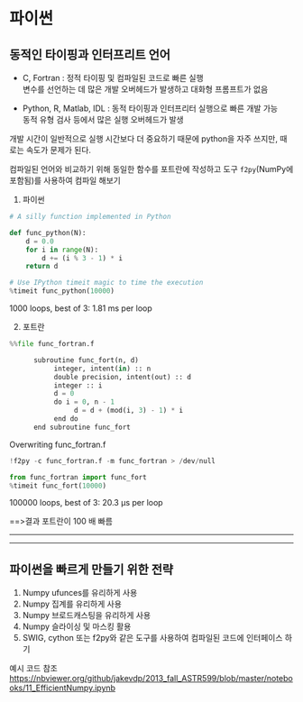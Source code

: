 # 파이썬

## 동적인 타이핑과 인터프리트 언어

- C, Fortran : 정적 타이핑 및 컴파일된 코드로 빠른 실행   
               변수를 선언하는 데 많은 개발 오버헤드가 발생하고 대화형 프롬프트가 없음   
               
               
- Python, R, Matlab, IDL : 동적 타이핑과 인터프리터 실행으로 빠른 개발 가능    
                           동적 유형 검사 등에서 많은 실행 오버헤드가 발생

개발 시간이 일반적으로 실행 시간보다 더 중요하기 때문에 python을 자주 쓰지만, 때로는 속도가 문제가 된다.

컴파일된 언어와 비교하기 위해 동일한 함수를 포트란에 작성하고 도구 `f2py`(NumPy에 포함됨)를 사용하여 컴파일 해보기   
1. 파이썬
```python
# A silly function implemented in Python

def func_python(N):
    d = 0.0
    for i in range(N):
        d += (i % 3 - 1) * i
    return d
```
```python
# Use IPython timeit magic to time the execution
%timeit func_python(10000)
```
1000 loops, best of 3: 1.81 ms per loop

 2. 포트란
```python
%%file func_fortran.f

      subroutine func_fort(n, d)
           integer, intent(in) :: n
           double precision, intent(out) :: d
           integer :: i
           d = 0
           do i = 0, n - 1
                d = d + (mod(i, 3) - 1) * i
           end do
      end subroutine func_fort
```
Overwriting func_fortran.f

```python
!f2py -c func_fortran.f -m func_fortran > /dev/null
```
```python
from func_fortran import func_fort
%timeit func_fort(10000)
```
100000 loops, best of 3: 20.3 µs per loop

==>결과 포트란이 100 배 빠름



--------
--------

## 파이썬을 빠르게 만들기 위한 전략
1. Numpy ufunces를 유리하게 사용
2. Numpy 집계를 유리하게 사용
3. Numpy 브로드캐스팅을 유리하게 사용
4. Numpy 슬라이싱 및 마스킹 활용
5. SWIG, cython 또는 f2py와 같은 도구를 사용하여 컴파일된 코드에 인터페이스 하기

예시 코드 참조 https://nbviewer.org/github/jakevdp/2013_fall_ASTR599/blob/master/notebooks/11_EfficientNumpy.ipynb





